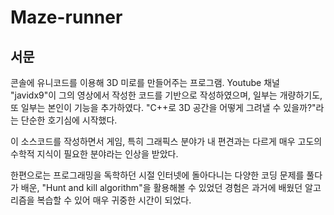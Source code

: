 # Maze-runner

## 서문
콘솔에 유니코드를 이용해 3D 미로를 만들어주는 프로그램. Youtube 채널 "javidx9"이 그의 영상에서 작성한 코드를 기반으로 작성하였으며, 일부는 개량하기도, 또 일부는 본인이 기능을 추가하였다. "C++로 3D 공간을 어떻게 그려낼 수 있을까?"라는 단순한 호기심에 시작했다. 

이 소스코드를 작성하면서 게임, 특히 그래픽스 분야가 내 편견과는 다르게 매우 고도의 수학적 지식이 필요한 분야라는 인상을 받았다.

한편으로는 프로그래밍을 독학하던 시절 인터넷에 돌아다니는 다양한 코딩 문제를 풀다가 배운, "Hunt and kill algorithm"을 활용해볼 수 있었던 경험은 과거에 배웠던 알고리즘을 복습할 수 있어 매우 귀중한 시간이 되었다.

